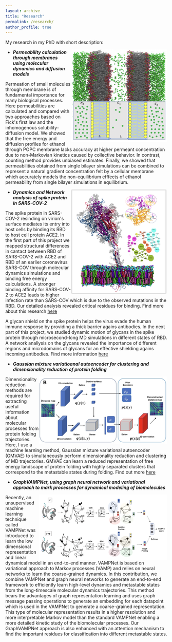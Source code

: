 ```yaml
---
layout: archive
title: "Research"
permalink: /research/
author_profile: true
---
```


My research in my PhD with short description:

- <img align='right' width='300' src='../images/proj1.png'/>  ***Permeability calculation through membranes using molecular dynamics and diffusion models***

Permeation of small molecules through membrane is of fundamental importance for many biological processes. Here permeabilities are calculated and compared with two approaches based on Fick's first law and the inhomogenous solubility-diffusion model. We showed that the free energy and diffusion profiles for ethanol through POPC membrane lacks accuracy at higher permeant concentration due to non-Markovian kinetics caused by collective behavior. In contrast, counting method provides unbiased estimates. Finally, we showed that permeabilities obtained from single bilayer simulations can be combined to represent a natural gradient concentration felt by a cellular membrane which accurately models the non-equilibrium efffects of ethanol permeability from single bilayer simulations in equilibrium. 



- <img align='right' width='300' src='../images/proj2.png'/>  ***Dynamics and Network analysis of spike protein in SARS-COV-2***

The spike protein in SARS-COV-2 resinding on virion's surface mediates its entry into host cells by binding its RBD to host cell protein ACE2. In the first part of this project we mapped structural differences in cantact between RBD of SARS-COV-2 with ACE2 and RBD of an earlier coronavirus SARS-COV through molecular dynamics simulations and binding free energy calculations. A stronger binding affinity for SARS-COV-2 to ACE2 leads to higher infection rate than SARS-COV which is due to the observed mutations in the RBD. Our detailed analysis revealed critical residues for binding. Find more about this research [here](https://scholar.google.com/citations?view_op=view_citation&hl=en&user=IUKI5m0AAAAJ&citation_for_view=IUKI5m0AAAAJ:2osOgNQ5qMEC)

A glycan shield on the spike protein helps the virus evade the human immune response by providing a thick barrier agains antibodies. In the next part of this project, we studied dynamic motion of glycans in the spike protein through microsecond-long MD simulations in different states of RBD. A network anallysis on the glycans revealed the importance of different regions and microdomains of glycans for an effective shielding agains incoming antibodies. Find more information [here](https://www.sciencedirect.com/science/article/pii/S0006349521002101)


- ***Gaussian mixture variatioanal autoencoder for clustering and dimensionality reduction of protein folding***

<img align='right' width='400' src='../images/proj3.png'/> Dimensionality reduction methods are required for extracting useful information about molecular processes from protein folding trajectories. Here, I use a machine learning method, Gaussian mixture variational autoencoder (GMVAE) to simultaneously perform dimensionality reduction and clustering of MD trajectories. GMVAE can learn a reduced representation of free energy landscape of protein folding with highly separated clusters that correspond to the metastable states during folding. Find out more [here](https://aip.scitation.org/doi/pdf/10.1063/5.0069708)

- ***GraphVAMPNet, using graph neural network and variational approach to mark processes for dynamical modeling of biomolecules***
 
 <img align='right' width='400' src='../images/proj4.png'/> Recently, an unsupervised machine learning technique called VAMPNet was introduced to learn the low dimensional representation and linear dynamical model in an end-to-end manner. VAMPNet is based on variational approach to Markov processes (VAMP) and relies on neural networks to learn the coarse-grained dynamics. In this contribution, we combine VAMPNet and graph neural networks to generate an end-to-end framework to efficiently learn high-level dynamics and metastable states from the long-timescale molecular dynamics trajectories. This method bears the advantages of graph representation learning and uses graph message passing operations to generate an embedding for each datapoint which is used in the VAMPNet to generate a coarse-grained representation. This type of molecular representation results in a higher resolution and more interpretable Markov model than the standard VAMPNet enabling a more detailed kinetic study of the biomolecular processes. Our GraphVAMPNet approach is also enhanced with an attention mechanism to find the important residues for classification into different metastable states.
